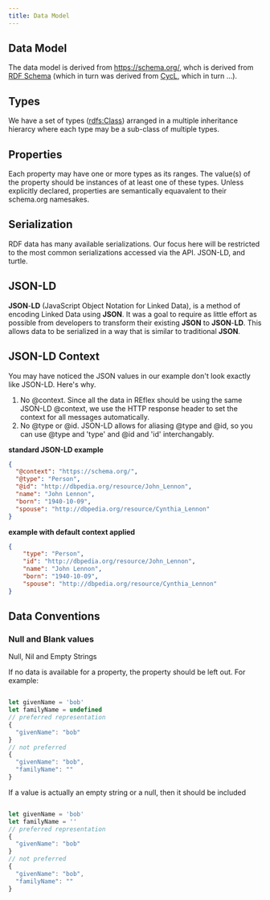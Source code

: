 ```yaml
---
title: Data Model
---
```


## Data Model

The data model is derived from https://schema.org/, whch is  derived from [RDF Schema](https://en.wikipedia.org/wiki/RDF_Schema) (which in turn was derived from [CycL](https://en.wikipedia.org/wiki/CycL), which in turn ...).

## Types

We have a set of types ([rdfs:Class](https://en.wikipedia.org/wiki/RDF_Schema#Classes)) arranged in a multiple inheritance hierarcy where each type may be a sub-class of multiple types.

## Properties

Each property may have one or more types as its ranges. The value(s) of the property should be instances of at least one of these types. Unless explicitly declared, properties are semantically equavalent to their schema.org namesakes.

## Serialization

RDF data has many available serializations.  Our focus here will be restricted to the most common serializations accessed via the API.  JSON-LD, and turtle.

##  JSON-LD

**JSON**-**LD** (JavaScript Object Notation for Linked Data), is a method of encoding Linked Data using **JSON**. It was a goal to require as little effort as possible from developers to transform their existing **JSON** to **JSON**-**LD**. This allows data to be serialized in a way that is similar to traditional **JSON**.

## JSON-LD Context

You may have noticed the JSON values in our example don't look exactly like JSON-LD.  Here's why.

1. No @context.  Since all the data in REflex should be using the same JSON-LD @context, we use the HTTP response header to set the context for all messages automatically.
2. No @type or @id.  JSON-LD allows for aliasing @type and @id, so you can use @type and 'type' and @id and 'id' interchangably.

**standard JSON-LD example**

```json
{
  "@context": "https://schema.org/",
  "@type": "Person",
  "@id": "http://dbpedia.org/resource/John_Lennon",
  "name": "John Lennon",
  "born": "1940-10-09",
  "spouse": "http://dbpedia.org/resource/Cynthia_Lennon"
}
```

**example with default context applied**

```json
{
    "type": "Person",
	"id": "http://dbpedia.org/resource/John_Lennon",
	"name": "John Lennon",
	"born": "1940-10-09",
	"spouse": "http://dbpedia.org/resource/Cynthia_Lennon"
}
```

## Data Conventions

### Null and Blank values

Null, Nil and Empty Strings

If no data is available for a property, the property should be left out.  For example:

```js

let givenName = 'bob'
let familyName = undefined
// preferred representation
{
  "givenName": "bob"
}
// not preferred
{
  "givenName": "bob",
  "familyName": ""
}

```

If a value is actually an empty string or a null, then it should be included

```js

let givenName = 'bob'
let familyName = ''
// preferred representation
{
  "givenName": "bob"
}
// not preferred
{
  "givenName": "bob",
  "familyName": ""
}

```
